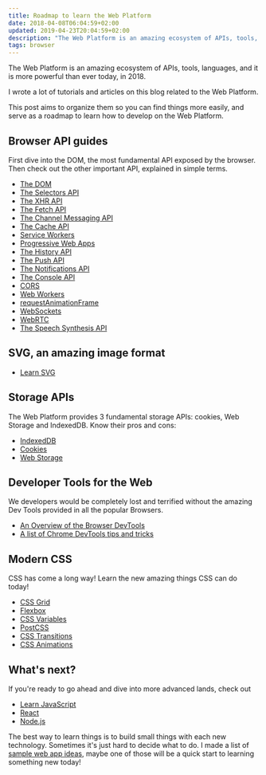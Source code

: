 ```yaml
---
title: Roadmap to learn the Web Platform
date: 2018-04-08T06:04:59+02:00
updated: 2019-04-23T20:04:59+02:00
description: "The Web Platform is an amazing ecosystem of APIs, tools, languages, and it is more powerful than ever today, in 2018. Learn the Web Platform through simple tutorials following my roadmap"
tags: browser
---
```


The Web Platform is an amazing ecosystem of APIs, tools, languages, and it is more powerful than ever today, in 2018.

I wrote a lot of tutorials and articles on this blog related to the Web Platform.

This post aims to organize them so you can find things more easily, and serve as a roadmap to learn how to develop on the Web Platform.

## Browser API guides

First dive into the DOM, the most fundamental API exposed by the browser. Then check out the other important API, explained in simple terms.

- [The DOM](/dom/)
- [The Selectors API](/selectors-api/)
- [The XHR API](/xhr/)
- [The Fetch API](/fetch-api/)
- [The Channel Messaging API](/channel-messaging-api/)
- [The Cache API](/cache-api/)
- [Service Workers](/service-workers/)
- [Progressive Web Apps](/progressive-web-apps/)
- [The History API](/history-api/)
- [The Push API](/push-api/)
- [The Notifications API](/notifications-api/)
- [The Console API](/console-api/)
- [CORS](/cors/)
- [Web Workers](/web-workers/)
- [requestAnimationFrame](/requestanimationframe/)
- [WebSockets](/websockets/)
- [WebRTC](/webrtc/)
- [The Speech Synthesis API](/speech-synthesis-api/)

## SVG, an amazing image format

- [Learn SVG](/svg/)

## Storage APIs

The Web Platform provides 3 fundamental storage APIs: cookies, Web Storage and IndexedDB. Know their pros and cons:

- [IndexedDB](/indexeddb/)
- [Cookies](/cookies/)
- [Web Storage](/web-storage-api/)

## Developer Tools for the Web

We developers would be completely lost and terrified without the amazing Dev Tools provided in all the popular Browsers.

- [An Overview of the Browser DevTools](/browser-dev-tools/)
- [A list of Chrome DevTools tips and tricks](/chrome-devtools-tips/)

## Modern CSS

CSS has come a long way! Learn the new amazing things CSS can do today!

- [CSS Grid](/css-grid)
- [Flexbox](/flexbox/)
- [CSS Variables](/css-variables/)
- [PostCSS](/postcss/)
- [CSS Transitions](/css-transitions/)
- [CSS Animations](/css-animations/)

## What's next?

If you're ready to go ahead and dive into more advanced lands, check out

- [Learn JavaScript](/javascript/)
- [React](/react/)
- [Node.js](/nodejs/)

The best way to learn things is to build small things with each new technology. Sometimes it's just hard to decide what to do. I made a list of [sample web app ideas](/sample-app-ideas/), maybe one of those will be a quick start to learning something new today!
